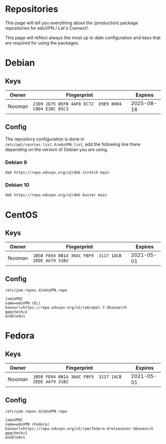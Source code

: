 # Repositories

This page will tell you everything about the (production) package repositories
for eduVPN / Let's Connect!.

This page will reflect always the most up to date configuration and keys that
are required for using the packages.

# Debian

## Keys

Owner   | Fingerprint                                          | Expires
------- | ---------------------------------------------------- | ----------
fkooman | `21D9 2D75 0EFB 4AF8 EC72  E9E9 8004 C0D4 E38C 85C3` | 2025-08-16

## Config

The repository configuration is done in `/etc/apt/sources.list.d/eduVPN.list`,
add the following line there depending on the version of Debian you are using.

### Debian 9

```
deb https://repo.eduvpn.org/v2/deb stretch main
```

### Debian 10

```
deb https://repo.eduvpn.org/v2/deb buster main
```

# CentOS

## Keys

Owner   | Fingerprint                                          | Expires
------- | ---------------------------------------------------- | ----------
fkooman | `1B50 FE64 0B1A 36AC F8F9  3117 1ACB 2EDE AA79 31B2` | 2021-05-01

## Config

`/etc/yum.repos.d/eduVPN.repo`

```
[eduVPN]
name=eduVPN (EL)
baseurl=https://repo.eduvpn.org/v2/rpm/epel-7-$basearch
gpgcheck=1
enabled=1
```

# Fedora

## Keys

Owner   | Fingerprint                                          | Expires
------- | ---------------------------------------------------- | ----------
fkooman | `1B50 FE64 0B1A 36AC F8F9  3117 1ACB 2EDE AA79 31B2` | 2021-05-01

## Config

`/etc/yum.repos.d/eduVPN.repo`

```
[eduVPN]
name=eduVPN (Fedora)
baseurl=https://repo.eduvpn.org/v2/rpm/fedora-$releasever-$basearch
gpgcheck=1
enabled=1
```
